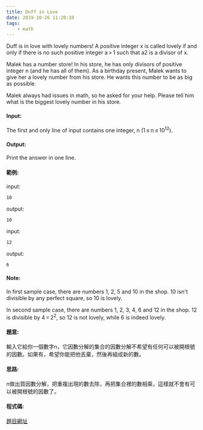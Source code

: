 ```yaml
---
title: Duff in Love
date: 2019-10-26 11:28:10
tags:
    - math
---
```

Duff is in love with lovely numbers! A positive integer x is called lovely if and only if there is no such positive integer a > 1 such that a2 is a divisor of x.
<!-- more -->

Malek has a number store! In his store, he has only divisors of positive integer n (and he has all of them). As a birthday present, Malek wants to give her a lovely number from his store. He wants this number to be as big as possible.

Malek always had issues in math, so he asked for your help. Please tell him what is the biggest lovely number in his store.

#### Input:
The first and only line of input contains one integer, n (1 ≤ n ≤ 10<sup>12</sup>).

#### Output:
Print the answer in one line.

#### 範例:
input:
```
10
```
output:
```
10
```
input:
```
12
```
output:
```
6
```


#### Note:
In first sample case, there are numbers 1, 2, 5 and 10 in the shop. 10 isn't divisible by any perfect square, so 10 is lovely.

In second sample case, there are numbers 1, 2, 3, 4, 6 and 12 in the shop. 12 is divisible by 4 = 2<sup>2</sup>, so 12 is not lovely, while 6 is indeed lovely.

#### 題意:
輸入它給你一個數字n，它因數分解的集合的因數分解不希望有任何可以被開根號的因數。如果有，希望你能把他丟棄，然後再組成新的數。

#### 思路:
n做出質因數分解，把重複出現的數去除，再把集合裡的數相乘，這樣就不會有可以被開根號的因數了。

#### 程式碼:

<script src="https://gist.github.com/89snnfk561/fc37c058fd2adfcffbd5b71e68747a2e.js"></script>

[題目網址](https://codeforces.com/contest/588/problem/B)
